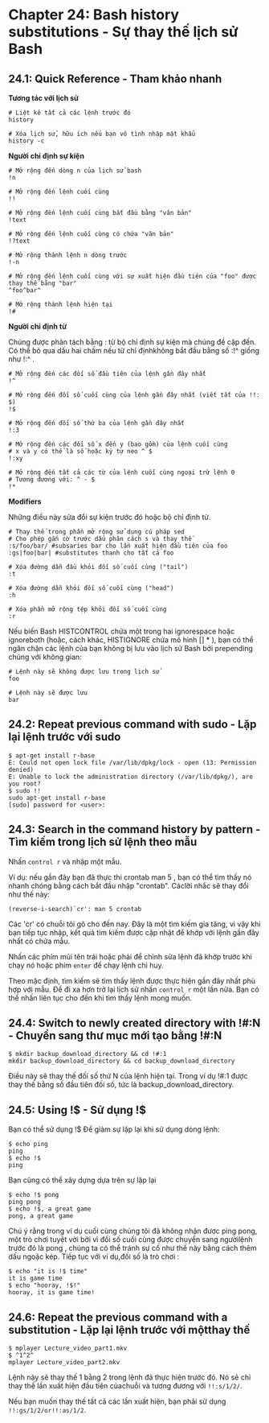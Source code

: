 # Chapter 24: Bash history substitutions - Sự thay thế lịch sử Bash

## 24.1: Quick Reference - Tham khảo nhanh

**Tương tác với lịch sử**

```
# Liệt kê tất cả các lệnh trước đó
history

# Xóa lịch sử, hữu ích nếu bạn vô tình nhập mật khẩu
history -c
```

**Người chỉ định sự kiện**

```
# Mở rộng đến dòng n của lịch sử bash
!n

# Mở rộng đến lệnh cuối cùng
!!

# Mở rộng đến lệnh cuối cùng bắt đầu bằng "văn bản"
!text

# Mở rộng đến lệnh cuối cùng có chứa "văn bản"
!?text

# Mở rộng thành lệnh n dòng trước
!-n

# Mở rộng đến lệnh cuối cùng với sự xuất hiện đầu tiên của "foo" được thay thế bằng "bar"
^foo^bar^

# Mở rộng thành lệnh hiện tại
!#
```

**Người chỉ định từ**

Chúng được phân tách bằng : từ bộ chỉ định sự kiện mà chúng đề cập đến. Có thể bỏ qua dấu hai chấm nếu từ chỉ địnhkhông bắt đầu bằng số :!^ giống như !:^ .

```
# Mở rộng đến các đối số đầu tiên của lệnh gần đây nhất
!^

# Mở rộng đến đối số cuối cùng của lệnh gần đây nhất (viết tắt của !!: $)
!$

# Mở rộng đến đối số thứ ba của lệnh gần đây nhất
!:3

# Mở rộng đến các đối số x đến y (bao gồm) của lệnh cuối cùng
# x và y có thể là số hoặc ký tự neo ^ $
!:xy

# Mở rộng đến tất cả các từ của lệnh cuối cùng ngoại trừ lệnh 0
# Tương đương với: ^ - $
!*
```

**Modifiers**

Những điều này sửa đổi sự kiện trước đó hoặc bộ chỉ định từ.

```
# Thay thế trong phần mở rộng sử dụng cú pháp sed
# Cho phép gắn cờ trước dấu phân cách s và thay thế
:s/foo/bar/ #subsaries bar cho lần xuất hiện đầu tiên của foo
:gs|foo|bar| #substitutes thanh cho tất cả foo

# Xóa đường dẫn đầu khỏi đối số cuối cùng ("tail")
:t

# Xóa đường dẫn khỏi đối số cuối cùng ("head")
:h

# Xóa phần mở rộng tệp khỏi đối số cuối cùng
:r
```

Nếu biến Bash HISTCONTROL chứa một trong hai ignorespace hoặc ignoreboth (hoặc, cách khác, HISTIGNORE chứa mô hình [] * ), bạn có thể ngăn chặn các lệnh của bạn không bị lưu vào lịch sử Bash bởi prepending chúng với không gian:

```
# Lệnh này sẽ không được lưu trong lịch sử
foo

# Lệnh này sẽ được lưu
bar
```

## 24.2: Repeat previous command with sudo - Lặp lại lệnh trước với sudo

```
$ apt-get install r-base
E: Could not open lock file /var/lib/dpkg/lock - open (13: Permission denied)
E: Unable to lock the administration directory (/var/lib/dpkg/), are you root?
$ sudo !!
sudo apt-get install r-base
[sudo] password for <user>:
```

## 24.3: Search in the command history by pattern - Tìm kiếm trong lịch sử lệnh theo mẫu

Nhấn `control r` và nhập một mẫu.

Ví dụ: nếu gần đây bạn đã thực thi crontab man 5 , bạn có thể tìm thấy nó nhanh chóng bằng cách bắt đầu nhập "crontab". Cáclời nhắc sẽ thay đổi như thế này:

```
(reverse-i-search)`cr': man 5 crontab
```

Các 'cr' có chuỗi tôi gõ cho đến nay. Đây là một tìm kiếm gia tăng, vì vậy khi bạn tiếp tục nhập, kết quả tìm kiếm được cập nhật để khớp với lệnh gần đây nhất có chứa mẫu.

Nhấn các phím mũi tên trái hoặc phải để chỉnh sửa lệnh đã khớp trước khi chạy nó hoặc phím `enter` để chạy lệnh chỉ huy.

Theo mặc định, tìm kiếm sẽ tìm thấy lệnh được thực hiện gần đây nhất phù hợp với mẫu. Để đi xa hơn trở lại lịch sử nhấn `control r` một lần nữa. Bạn có thể nhấn liên tục cho đến khi tìm thấy lệnh mong muốn.

## 24.4: Switch to newly created directory with !#:N - Chuyển sang thư mục mới tạo bằng !#:N

```
$ mkdir backup_download_directory && cd !#:1
mkdir backup_download_directory && cd backup_download_directory
```

Điều này sẽ thay thế đối số thứ N của lệnh hiện tại. Trong ví dụ !#:1 được thay thế bằng số đầu tiên đối số, tức là backup_download_directory.

## 24.5: Using !$ - Sử dụng !$

Bạn có thể sử dụng !$ Để giảm sự lặp lại khi sử dụng dòng lệnh:

```
$ echo ping
ping
$ echo !$
ping
```

Bạn cũng có thể xây dựng dựa trên sự lặp lại

```
$ echo !$ pong
ping pong
$ echo !$, a great game
pong, a great game
```

Chú ý rằng trong ví dụ cuối cùng chúng tôi đã không nhận được ping pong, một trò chơi tuyệt vời bởi vì đối số cuối cùng được chuyển sang ngườilệnh trước đó là pong , chúng ta có thể tránh sự cố như thế này bằng cách thêm dấu ngoặc kép. Tiếp tục với ví dụ,đối số là trò chơi :

```
$ echo "it is !$ time"
it is game time
$ echo "hooray, !$!"
hooray, it is game time!
```

## 24.6: Repeat the previous command with a substitution - Lặp lại lệnh trước với mộtthay thế

```
$ mplayer Lecture_video_part1.mkv
$ ^1^2^
mplayer Lecture_video_part2.mkv
```

Lệnh này sẽ thay thế 1 bằng 2 trong lệnh đã thực hiện trước đó. Nó sẽ chỉ thay thế lần xuất hiện đầu tiên củachuỗi và tương đương với `!!:s/1/2/`.

Nếu bạn muốn thay thế tất cả các lần xuất hiện, bạn phải sử dụng `!!:gs/1/2/or!!:as/1/2`.